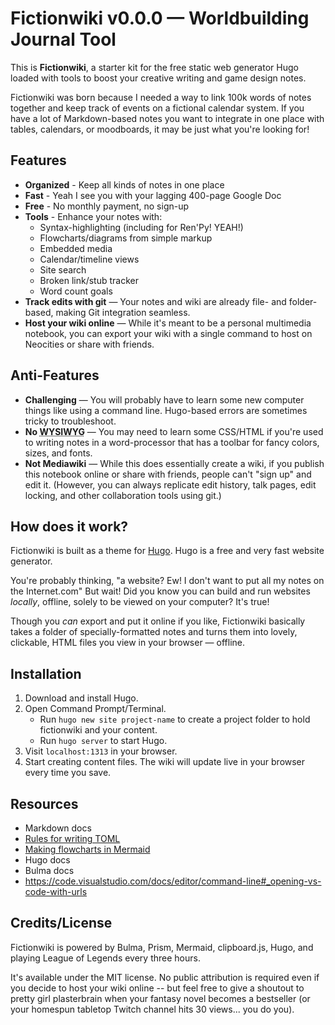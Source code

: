 # Fictionwiki v0.0.0 &mdash; Worldbuilding Journal Tool

This is **Fictionwiki**, a starter kit for the free static web generator Hugo loaded with tools to boost your creative writing and game design notes.

Fictionwiki was born because I needed a way to link 100k words of notes together and keep track of events on a fictional calendar system. If you have a lot of Markdown-based notes you want to integrate in one place with tables, calendars, or moodboards, it may be just what you're looking for!

## Features
- **Organized** - Keep all kinds of notes in one place
- **Fast** - Yeah I see you with your lagging 400-page Google Doc
- **Free** - No monthly payment, no sign-up
- **Tools** - Enhance your notes with:
    - Syntax-highlighting (including for Ren'Py! YEAH!)
    - Flowcharts/diagrams from simple markup
    - Embedded media
    - Calendar/timeline views
    - Site search
    - Broken link/stub tracker
    - Word count goals
- **Track edits with git** &mdash; Your notes and wiki are already file- and folder-based, making Git integration seamless.
- **Host your wiki online** &mdash; While it's meant to be a personal multimedia notebook, you can export your wiki with a single command to host on Neocities or share with friends.

## Anti-Features
- **Challenging** &mdash; You will probably have to learn some new computer things like using a command line. Hugo-based errors are sometimes tricky to troubleshoot.
- **No <abbr title="What You See Is What You Get (editor)">WYSIWYG</abbr>** &mdash; You may need to learn some CSS/HTML if you're used to writing notes in a word-processor that has a toolbar for fancy colors, sizes, and fonts. 
- **Not Mediawiki** &mdash; While this does essentially create a wiki, if you publish this notebook online or share with friends, people can't "sign up" and edit it. (However, you can always replicate edit history, talk pages, edit locking, and other collaboration tools using git.)

## How does it work?
Fictionwiki is built as a theme for [Hugo](https://gohugo.io/). Hugo is a free and very fast website generator.

You're probably thinking, "a website? Ew! I don't want to put all my notes on the Internet.com" But wait! Did you know you can build and run websites *locally*, offline, solely to be viewed on your computer? It's true!

Though you *can* export and put it online if you like, Fictionwiki basically takes a folder of specially-formatted notes and turns them into lovely, clickable, HTML files you view in your browser &mdash; offline.

## Installation
1. Download and install Hugo.
1. Open Command Prompt/Terminal.
    - Run `hugo new site project-name` to create a project folder to hold fictionwiki and your content.
    - Run `hugo server` to start Hugo.
1. Visit `localhost:1313` in your browser.
1. Start creating content files. The wiki will update live in your browser every time you save.

## Resources
- Markdown docs
- [Rules for writing TOML](https://toml.io/en/v1.0.0#array-of-tables)
- [Making flowcharts in Mermaid](https://mermaid-js.github.io/mermaid/#/flowchart)
- Hugo docs
- Bulma docs
- https://code.visualstudio.com/docs/editor/command-line#_opening-vs-code-with-urls

## Credits/License
Fictionwiki is powered by Bulma, Prism, Mermaid, clipboard.js, Hugo, and playing League of Legends every three hours.

It's available under the MIT license. No public attribution is required even if you decide to host your wiki online -- but feel free to give a shoutout to pretty girl plasterbrain when your fantasy novel becomes a bestseller (or your homespun tabletop Twitch channel hits 30 views... you do you).